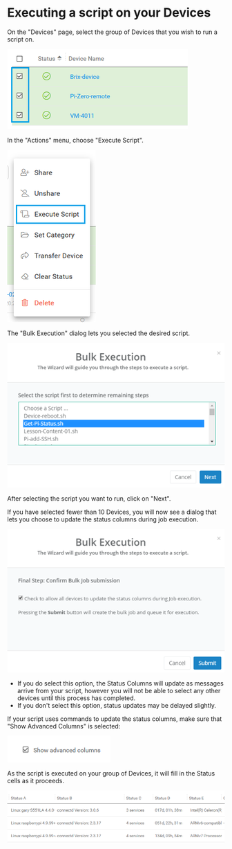 # Executing a script on your Devices

On the "Devices" page, select the group of Devices that you wish to run a script on.

![](../../.gitbook/assets/image%20%28188%29.png)

In the "Actions" menu, choose "Execute Script".  

![](../../.gitbook/assets/image%20%28263%29.png)

The "Bulk Execution" dialog lets you selected the desired script.  

![](../../.gitbook/assets/image%20%28200%29.png)

After selecting the script you want to run, click on "Next".

If you have selected fewer than 10 Devices, you will now see a dialog that lets you choose to update the status columns during job execution.  

![](../../.gitbook/assets/image%20%28184%29.png)

* If you do select this option, the Status Columns will update as messages arrive from your script, however you will not be able to select any other devices until this process has completed.
* If you don't select this option, status updates may be delayed slightly.

If your script uses commands to update the status columns,  make sure that "Show Advanced Columns" is selected:

![](../../.gitbook/assets/image%20%282%29.png)

As the script is executed on your group of Devices, it will fill in the Status cells as it proceeds.

![](../../.gitbook/assets/image%20%28113%29.png)

